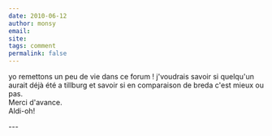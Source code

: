 ```yaml
---
date: 2010-06-12
author: monsy
email: 
site: 
tags: comment
permalink: false
---
```


<p>yo remettons un peu de vie dans ce forum ! j'voudrais savoir si quelqu'un aurait déjà été a tillburg et savoir si en comparaison de breda c'est mieux ou pas. <br />
Merci d'avance. <br />
Aldi-oh!</p>
---